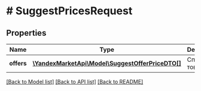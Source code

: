# # SuggestPricesRequest

## Properties

Name | Type | Description | Notes
------------ | ------------- | ------------- | -------------
**offers** | [**\YandexMarketApi\Model\SuggestOfferPriceDTO[]**](SuggestOfferPriceDTO.md) | Список товаров |

[[Back to Model list]](../../README.md#models) [[Back to API list]](../../README.md#endpoints) [[Back to README]](../../README.md)
